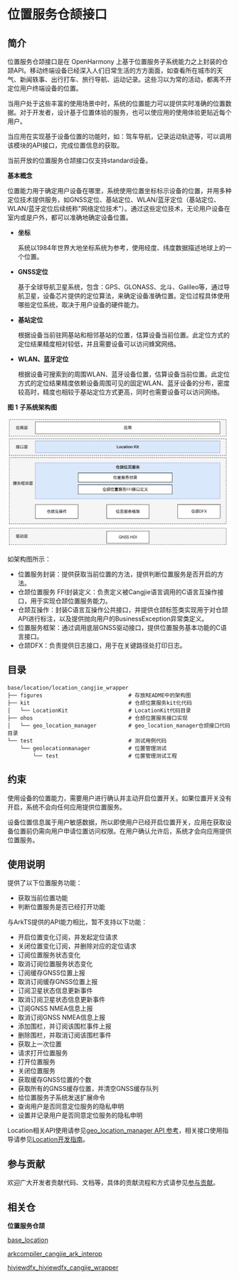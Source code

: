 # 位置服务仓颉接口

## 简介

位置服务仓颉接口是在 OpenHarmony 上基于位置服务子系统能力之上封装的仓颉API。移动终端设备已经深入人们日常生活的方方面面，如查看所在城市的天气、新闻轶事、出行打车、旅行导航、运动记录。这些习以为常的活动，都离不开定位用户终端设备的位置。

当用户处于这些丰富的使用场景中时，系统的位置能力可以提供实时准确的位置数据。对于开发者，设计基于位置体验的服务，也可以使应用的使用体验更贴近每个用户。

当应用在实现基于设备位置的功能时，如：驾车导航，记录运动轨迹等，可以调用该模块的API接口，完成位置信息的获取。

当前开放的位置服务仓颉接口仅支持standard设备。

**基本概念**

位置能力用于确定用户设备在哪里，系统使用位置坐标标示设备的位置，并用多种定位技术提供服务，如GNSS定位、基站定位、WLAN/蓝牙定位（基站定位、WLAN/蓝牙定位后续统称"网络定位技术"）。通过这些定位技术，无论用户设备在室内或是户外，都可以准确地确定设备位置。

-   **坐标**

    系统以1984年世界大地坐标系统为参考，使用经度、纬度数据描述地球上的一个位置。

-   **GNSS定位**

    基于全球导航卫星系统，包含：GPS、GLONASS、北斗、Galileo等，通过导航卫星，设备芯片提供的定位算法，来确定设备准确位置。定位过程具体使用哪些定位系统，取决于用户设备的硬件能力。

-   **基站定位**

    根据设备当前驻网基站和相邻基站的位置，估算设备当前位置。此定位方式的定位结果精度相对较低，并且需要设备可以访问蜂窝网络。

-   **WLAN、蓝牙定位**

    根据设备可搜索到的周围WLAN、蓝牙设备位置，估算设备当前位置。此定位方式的定位结果精度依赖设备周围可见的固定WLAN、蓝牙设备的分布，密度较高时，精度也相较于基站定位方式更高，同时也需要设备可以访问网络。

**图 1** **子系统架构图**  

![](figures/location_cangjie_wrapper_architecture.png)

如架构图所示：

- 位置服务封装：提供获取当前位置的方法，提供判断位置服务是否开启的方法。
- 仓颉位置服务 FFI封装定义：负责定义被Cangjie语言调用的C语言互操作接口，用于实现仓颉位置服务能力。
- 仓颉互操作：封装C语言互操作公共接口，并提供仓颉标签类实现用于对仓颉API进行标注，以及提供抛向用户的BusinessException异常类定义。
- 位置服务框架：通过调用底层GNSS驱动接口，提供位置服务基本功能的C语言接口。
- 仓颉DFX：负责提供日志接口，用于在关键路径处打印日志。

## 目录

```
base/location/location_cangjie_wrapper
├── figures                           # 存放README中的架构图
├── kit                               # 仓颉位置服务kit化代码
│   └── LocationKit                   # LocationKit代码目录
├── ohos                              # 仓颉位置服务接口实现
│   └── geo_location_manager          # geo_location_manager仓颉接口代码目录
└── test                              # 测试用例代码
    └── geolocationmanager            # 位置管理测试
        └── test                      # 位置管理测试工程
```

## 约束

使用设备的位置能力，需要用户进行确认并主动开启位置开关。如果位置开关没有开启，系统不会向任何应用提供位置服务。

设备位置信息属于用户敏感数据，所以即使用户已经开启位置开关，应用在获取设备位置前仍需向用户申请位置访问权限。在用户确认允许后，系统才会向应用提供位置服务。

## 使用说明

提供了以下位置服务功能：
- 获取当前位置功能
- 判断位置服务是否已经打开功能

与ArkTS提供的API能力相比，暂不支持以下功能：
- 开启位置变化订阅，并发起定位请求
- 关闭位置变化订阅，并删除对应的定位请求
- 订阅位置服务状态变化
- 取消订阅位置服务状态变化
- 订阅缓存GNSS位置上报
- 取消订阅缓存GNSS位置上报
- 订阅卫星状态信息更新事件
- 取消订阅卫星状态信息更新事件
- 订阅GNSS NMEA信息上报
- 取消订阅GNSS NMEA信息上报
- 添加围栏，并订阅该围栏事件上报
- 删除围栏，并取消订阅该围栏事件
- 获取上一次位置
- 请求打开位置服务
- 打开位置服务
- 关闭位置服务
- 获取缓存GNSS位置的个数
- 获取所有的GNSS缓存位置，并清空GNSS缓存队列
- 给位置服务子系统发送扩展命令
- 查询用户是否同意定位服务的隐私申明
- 设置并记录用户是否同意定位服务的隐私申明

Location相关API使用请参见[geo_location_manager API 参考](https://gitcode.com/openharmony-sig/arkcompiler_cangjie_ark_interop/tree/master/doc/API_Reference/source_zh_cn/apis/LocationKit)，相关接口使用指导请参见[Location开发指南](https://gitcode.com/openharmony-sig/arkcompiler_cangjie_ark_interop/tree/master/doc/Dev_Guide/source_zh_cn/location/cj-location-guidelines.md)。

## 参与贡献

欢迎广大开发者贡献代码、文档等，具体的贡献流程和方式请参见[参与贡献](https://gitcode.com/openharmony/docs/blob/master/zh-cn/contribute/%E5%8F%82%E4%B8%8E%E8%B4%A1%E7%8C%AE.md)。

## 相关仓

**位置服务仓颉**

[base_location](https://gitcode.com/openharmony/base_location/blob/master/README.md)

[arkcompiler_cangjie_ark_interop](https://gitcode.com/openharmony-sig/arkcompiler_cangjie_ark_interop/blob/master/README_zh.md)


[hiviewdfx_hiviewdfx_cangjie_wrapper](https://gitcode.com/openharmony-sig/hiviewdfx_hiviewdfx_cangjie_wrapper/blob/master/README_zh.md)